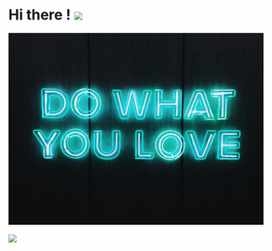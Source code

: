 
# Hi there ! <img src="https://raw.githubusercontent.com/MartinHeinz/MartinHeinz/master/wave.gif" width="30px">

<!--
**tokich6/tokich6** is a ✨ _special_ ✨ repository because its `README.md` (this file) appears on your GitHub profile.

Here are some ideas to get you started:

- 🔭 I’m currently working on ...
- 🌱 I’m currently learning Python
- 👯 I’m looking to collaborate on ...
- 🤔 I’m looking for help with ...
- 💬 Ask me about ...
- 📫 How to reach me: ...
- 😄 Pronouns: ...
- ⚡ Fun fact: ...
-->

[![Header](https://raw.githubusercontent.com/tokich6/tokich6/master/readme_header.jpg "Header")](https://tonika.tech)


<!-- Emojis: https://emojipedia.org/emoji/ -->
<!-- HTML Emojis: https://www.fileformat.info/index.htm -->
<!-- Shields: https://shields.io/ -->
<!-- Awesome GitHub Profile README: https://github.com/abhisheknaiidu/awesome-github-profile-readme -->
<!-- Awesome GitHub Profile README: https://github.com/abhisheknaiidu/awesome-github-profile-readme -->


<img align="center" src="https://github-readme-stats.vercel.app/api/top-langs/?username=tokich6&theme=cobalt&show_icons=true&layout=compact" />
